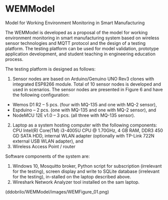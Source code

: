 # WEMModel
Model for Working Environment Monitoring in Smart Manufacturing

The WEMModel is developed as a proposal of the model for working environment monitoring in smart manufacturing system based on wireless sensor technologies and MQTT protocol and the design of a testing platform. The testing platform can be used for model validation, prototype application development, and student teaching in engineering education process.

The testing platform is designed as follows:
1.	Sensor nodes are based on Arduino/Genuino UNO Rev3 clones with integrated ESP8266 module. Total of 10 sensor nodes is developed and used in scenarios. The sensor nodes are presented in Figure 6 and have the following configuration: 
-	Wemos D1 R2 – 5 pcs. (four with MQ-135 and one with MQ-2 sensor),
-	Espduino – 2 pcs. (one with MQ-135 and one with MQ-2 sensor), and
-	NodeMCU 12E v1.0 – 3 pcs. (all three with MQ-135 sensor).
2.	Laptop as a system hosting computer with the following components: CPU Intel(R) Core(TM) i3-4005U CPU @ 1.70GHz, 4 GB RAM, DDR3 450 GD SATA HDD, internal WLAN adapter (optionally with TP-Link 722N external USB WLAN adapter), and
3.	Wireless Access Point / router

Software components of the system are: 
1.	Windows 10, Mosquitto broker, Python script for subscription (irrelevant for the testing), screen display and write to SQLite database (irrelevant for the testing), in-stalled on the laptop described above.
2.	Wireshark Network Analyzer tool installed on the sam laptop.

(ddobrilo/WEMModel/images/WEMFigure_01.png)

